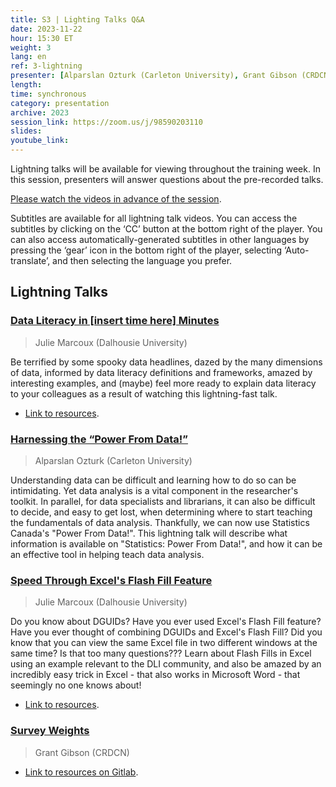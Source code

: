 ```yaml
---
title: S3 | Lighting Talks Q&A
date: 2023-11-22
hour: 15:30 ET
weight: 3
lang: en
ref: 3-lightning
presenter: [Alparslan Ozturk (Carleton University), Grant Gibson (CRDCN), Julie Marcoux (Dalhousie University)]
length:
time: synchronous
category: presentation
archive: 2023
session_link: https://zoom.us/j/98590203110
slides:
youtube_link:
---
```

Lightning talks will be available for viewing throughout the training week. In this session, presenters will answer questions about the pre-recorded talks.<!--more-->

[Please watch the videos in advance of the session](https://www.youtube.com/playlist?list=PLa6d-V-ljSCx-OmC5Op6c_Rz-6O_oANbN).

Subtitles are available for all lightning talk videos. You can access the subtitles by clicking on the ‘CC’ button at the bottom right of the player. You can also access automatically-generated subtitles in other languages by pressing the ‘gear’ icon in the bottom right of the player, selecting ‘Auto-translate’, and then selecting the language you prefer.

## Lightning Talks

### [Data Literacy in \[insert time here\] Minutes](https://youtu.be/_o9hDjTD0JM)

> Julie Marcoux (Dalhousie University)

Be terrified by some spooky data headlines, dazed by the many dimensions of data, informed by data literacy definitions and frameworks, amazed by interesting examples, and (maybe) feel more ready to explain data literacy to your colleagues as a result of watching this lightning-fast talk.
- [Link to resources](https://docs.google.com/presentation/d/1Z87rSNCPAG0mD_DqORAbx49Qw9_j4u_N/edit?usp=share_link&ouid=109853946981534204449&rtpof=true&sd=true).

### [Harnessing the “Power From Data!”](https://youtu.be/FpSgMiYRh2U)

> Alparslan Ozturk (Carleton University)

Understanding data can be difficult and learning how to do so can be intimidating. Yet data analysis is a vital component in the researcher's toolkit. In parallel, for data specialists and librarians, it can also be difficult to decide, and easy to get lost, when determining where to start  teaching the fundamentals of data analysis. Thankfully, we can now use Statistics Canada's "Power From Data!". This lightning talk will describe what information is available on "Statistics: Power From Data!", and how it can be an effective tool in helping teach data analysis.

### [Speed Through Excel's Flash Fill Feature](https://youtu.be/rf7VuWVMVeU)

> Julie Marcoux (Dalhousie University)

Do you know about DGUIDs? Have you ever used Excel's Flash Fill feature? Have you ever thought of combining DGUIDs and Excel's Flash Fill? Did you know that you can view the same Excel file in two different windows at the same time? Is that too many questions??? Learn about Flash Fills in Excel using an example relevant to the DLI community, and also be amazed by an incredibly easy trick in Excel - that also works in Microsoft Word - that seemingly no one knows about!
- [Link to resources](https://docs.google.com/spreadsheets/d/1Dvaso2wrBU8MCoMRyp8Rrk1W7WemLuXg/edit?usp=share_link&ouid=109853946981534204449&rtpof=true&sd=true).


### [Survey Weights](https://youtu.be/1kh9cHrL0DE)

> Grant Gibson (CRDCN)

- [Link to resources on Gitlab](https://gitlab.com/c3754/dli_2023.git).
